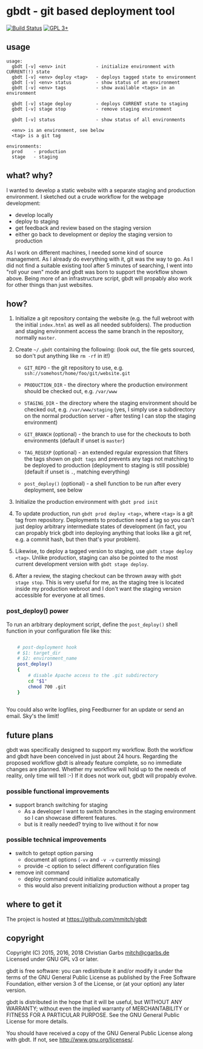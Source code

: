 gbdt - git based deployment tool
================================

[![Build Status](https://travis-ci.org/mmitch/gbdt.svg?branch=master)](https://travis-ci.org/mmitch/gbdt)
[![GPL 3+](https://img.shields.io/badge/license-GPL%203%2B-blue.svg)](http://www.gnu.org/licenses/gpl-3.0-standalone.html)


usage
-----

    usage:
      gbdt [-v] <env> init           - initialize environment with CURRENT(!) state
      gbdt [-v] <env> deploy <tag>   - deploys tagged state to environment
      gbdt [-v] <env> status         - show status of an environment
      gbdt [-v] <env> tags           - show available <tags> in an environment
    
      gbdt [-v] stage deploy         - deploys CURRENT state to staging
      gbdt [-v] stage stop           - remove staging environment
    
      gbdt [-v] status               - show status of all environments
    
      <env> is an environment, see below
      <tag> is a git tag
  
    environments:  
      prod    - production  
      stage   - staging  


what? why?
----------

I wanted to develop a static website with a separate staging and
production environment.  I sketched out a crude workflow for the
webpage development:

* develop locally
* deploy to staging
* get feedback and review based on the staging version
* either go back to development or deploy the staging version to
  production

As I work on different machines, I needed some kind of source
management.  As I already do everything with it, git was the way to
go.  As I did not find a suitable existing tool after 5 minutes of
searching, I went into "roll your own" mode and gbdt was born to
support the workflow shown above.  Being more of an infrastructure
script, gbdt will propably also work for other things than just
websites.


how?
----

1. Initialize a git repository containg the website (e.g. the full
   webroot with the initial `index.html` as well as all needed
   subfolders).  The production and staging environment access the
   same branch in the repository, normally `master`.

2. Create `~/.gbdt` containing the following: (look out, the file gets
   sourced, so don't put anything like `rm -rf` in it!)

   * `GIT_REPO` - the git repository to use,
     e.g. `ssh://somehost/home/foo/git/website.git`

   * `PRODUCTION_DIR` - the directory where the production
     environment should be checked out, e.g. `/var/www`

   * `STAGING_DIR` - the directory where the staging
     environment should be checked out, e.g. `/var/www/staging`
     (yes, I simply use a subdirectory on the normal production
      server - after testing I can stop the staging environment)

   * `GIT_BRANCH` (optional) - the branch to use for the checkouts to
     both environments (default if unset is `master`)

   * `TAG_REGEXP` (optional) - an extended regular expression that
     filters the tags shown on `gbdt tags` and prevents any tags not
     matching to be deployed to production (deployment to staging is
     still possible) (default if unset is `.`, matching everything)

   * `post_deploy()` (optional) - a shell function to be run after
     every deployment, see below

3. Initialize the production environment with `gbdt prod init`

4. To update production, run `gbdt prod deploy <tag>`, where `<tag>`
   is a git tag from repository.  Deployments to production need a tag
   so you can't just deploy arbitrary intermediate states of
   development (in fact, you can propably trick gbdt into deploying
   anything that looks like a git ref, e.g. a commit hash, but then
   that's your problem).

5. Likewise, to deploy a tagged version to staging, use `gbdt stage
   deploy <tag>`.  Unlike production, staging can also be pointed to
   the most current development version with `gbdt stage deploy`.

6. After a review, the staging checkout can be thrown away with
   `gbdt stage stop`.  This is very useful for me, as the staging
   tree is located inside my production webroot and I don't want the
   staging version accessible for everyone at all times.

### post_deploy() power

To run an arbitrary deployment script, define the `post_deploy()`
shell function in your configuration file like this:

```bash

    # post-deployment hook
    # $1: target_dir
    # $2: environment_name
    post_deploy()
    {
        # disable Apache access to the .git subdirectory
        cd "$1"
        chmod 700 .git
    }
	
```

You could also write logfiles, ping Feedburner for an update or send
an email.  Sky's the limit!


future plans
------------

gbdt was specifically designed to support my workflow.  Both the
workflow and gbdt have been conceived in just about 24 hours.
Regarding the proposed workflow gbdt is already feature complete, so
no immediate changes are planned.  Whether my workflow will hold up to
the needs of reality, only time will tell :-) If it does not work out,
gbdt will propably evolve.

### possible functional improvements

* support branch switching for staging
  * As a developer I want to switch branches in the staging
    environment so I can showcase different features.
  * but is it really needed? trying to live without it for now

### possible technical improvements

* switch to getopt option parsing
  * document all options (`-vv` and `-v -v` currently missing)
  * provide -c option to select different configuration files
* remove init command
  * deploy command could initialize automatically
  * this would also prevent initializing production without a proper
    tag


where to get it
---------------

The project is hosted at https://github.com/mmitch/gbdt


copyright
---------

Copyright (C) 2015, 2016, 2018  Christian Garbs <mitch@cgarbs.de>  
Licensed under GNU GPL v3 or later.

gbdt is free software: you can redistribute it and/or modify
it under the terms of the GNU General Public License as published by
the Free Software Foundation, either version 3 of the License, or
(at your option) any later version.

gbdt is distributed in the hope that it will be useful,
but WITHOUT ANY WARRANTY; without even the implied warranty of
MERCHANTABILITY or FITNESS FOR A PARTICULAR PURPOSE.  See the
GNU General Public License for more details.

You should have received a copy of the GNU General Public License
along with gbdt.  If not, see <http://www.gnu.org/licenses/>.
